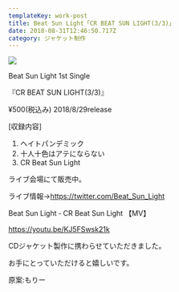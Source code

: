```yaml
---
templateKey: work-post
title: Beat Sun Light「CR BEAT SUN LIGHT(3/3)」
date: 2018-08-31T12:46:50.717Z
category: ジャケット制作
---
```

![](/img/image.png)

Beat Sun Light  1st Single

『CR BEAT SUN LIGHT(3/3)』

  ¥500(税込み)  2018/8/29release

\[収録内容]

1. ヘイトパンデミック
2. 十人十色はアテにならない
3. CR Beat Sun Light

ライブ会場にて販売中。

ライブ情報→https://twitter.com/Beat_Sun_Light

Beat Sun Light ‐ CR Beat Sun Light 【MV】

https://youtu.be/KJ5FSwsk21k

CDジャケット製作に携わらせていただきました。

お手にとっていただけると嬉しいです。

原案:もりー
